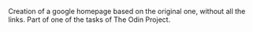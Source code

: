 Creation of a google homepage based on the original one, without all the links. Part of one of the tasks of The Odin Project.
